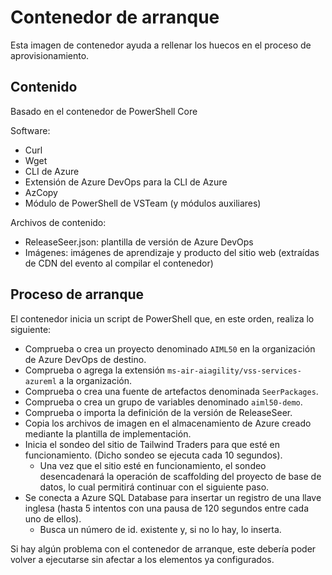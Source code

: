 # <a name="bootstrap-container"></a>Contenedor de arranque

Esta imagen de contenedor ayuda a rellenar los huecos en el proceso de aprovisionamiento.

## <a name="contents"></a>Contenido

Basado en el contenedor de PowerShell Core

Software:

* Curl
* Wget
* CLI de Azure
* Extensión de Azure DevOps para la CLI de Azure
* AzCopy
* Módulo de PowerShell de VSTeam (y módulos auxiliares)

Archivos de contenido:

* ReleaseSeer.json: plantilla de versión de Azure DevOps
* Imágenes: imágenes de aprendizaje y producto del sitio web (extraídas de CDN del evento al compilar el contenedor)

## <a name="bootstrap-process"></a>Proceso de arranque

El contenedor inicia un script de PowerShell que, en este orden, realiza lo siguiente:

* Comprueba o crea un proyecto denominado `AIML50` en la organización de Azure DevOps de destino.
* Comprueba o agrega la extensión `ms-air-aiagility/vss-services-azureml` a la organización.
* Comprueba o crea una fuente de artefactos denominada `SeerPackages`.
* Comprueba o crea un grupo de variables denominado `aiml50-demo`.
* Comprueba o importa la definición de la versión de ReleaseSeer.
* Copia los archivos de imagen en el almacenamiento de Azure creado mediante la plantilla de implementación.
* Inicia el sondeo del sitio de Tailwind Traders para que esté en funcionamiento. (Dicho sondeo se ejecuta cada 10 segundos).
  * Una vez que el sitio esté en funcionamiento, el sondeo desencadenará la operación de scaffolding del proyecto de base de datos, lo cual permitirá continuar con el siguiente paso.
* Se conecta a Azure SQL Database para insertar un registro de una llave inglesa (hasta 5 intentos con una pausa de 120 segundos entre cada uno de ellos).
  * Busca un número de id. existente y, si no lo hay, lo inserta.

Si hay algún problema con el contenedor de arranque, este debería poder volver a ejecutarse sin afectar a los elementos ya configurados.
